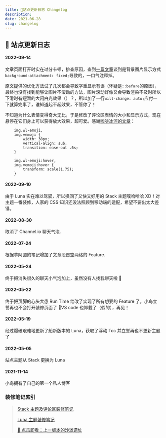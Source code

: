 ```yaml
---
title: 💎站点更新日志 Changelog
description:
date: 2021-06-28
slug: changelog
---
```


<style>
.article-header {
    display: none;
  }
.article-footer {
	display: none;
  }
</style>

## 💎 站点更新日志

#### 2022-09-14

文章页面打开时实在过分卡顿，排查原因，查到[一篇文章](https://segmentfault.com/a/1190000002970056)谈到是背景图片显示方式`background-attachment: fixed;`导致的，一口气注释掉。

原文提供的优化方法试了几次都会导致字重显示有误（怀疑是`::before`的原因），最终也没有找到能够让图片不滚动的方法，图片滚动好像又会导致渲染不及时所以下滑时有短暂的大闪白光效果（）？，所以加了一行`will-change: auto;`应付一下就算完事了，谁知道起不起效果，不管你了！

不知道为什么表情变得奇大无比，于是修改了评论区表情的大小和显示方式，现在悬停在它们身上可以获得放大效果，超可爱。感谢[咖啡冰河的文章](https://blog.mysto.cyou/posts/211028-blognewtheme/)：

```
    img.wl-emoji,
    img.vemoji {
        width: 38px;
        vertical-align: sub;
        transition: ease-out .6s;
    }

    img.wl-emoji:hover,
    img.vemoji:hover {
        transform: scale(1.75);
    }
```

#### 2022-09-10

由于 Luna 实在难以驾驭，所以换回了又快又好用的 Stack 主题噗哈哈哈 XD！对主题一番装修，人家的 CSS 知识还没法照顾到移动端的适配，希望不要出太大差错。

#### 2022-08-30

取消了 Channel.io 聊天气泡.

#### 2022-07-24

根据芋阿圆的笔记增加了文章段首空两格的 Feature.

#### 2022-05-24

终于把消失很久的聊天小气泡加上，虽然没有人找我聊天啦 💬

#### 2022-05-22

终于把页脚的心头大患 Run Time 给改了实现了所有想要的 Feature 了，小鸟立誓再也不会打开装修页面了 😤VS code 也卸载了（假的），再见！

#### 2022-05-19

经过爆破艰难地更新了船新版本的 Luna，获取了浮动 Toc 并立誓再也不更新主题了

#### 2022-05-05

站点主题从 Stack 更换为 Luna

#### 2021-11-14

小鸟拥有了自己的第一个私人博客

### 装修笔记索引

> [Stack 主题及评论区装修笔记](https://gregueria.icu/posts/decoration/)
>
> [Luna 主题装修笔记](https://gregueria.icu/posts/hugo-luna/)
>
> [📑 点击即看：上一版本的沙滩遗址](https://lastversion.vercel.app/)

